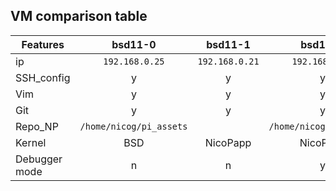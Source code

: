 ## VM comparison table

| Features      |         bsd11-0         |    bsd11-1     |         bsd11-2         |
| ------------- | :---------------------: | :------------: | :---------------------: |
| ip            |     `192.168.0.25`      | `192.168.0.21` |     `192.168.0.18`      |
| SSH_config    |            y            |       y        |            y            |
| Vim           |            y            |       y        |            y            |
| Git           |            y            |       y        |            y            |
| Repo_NP       | `/home/nicog/pi_assets` |                | `/home/nicog/pi_assets` |
| Kernel        |           BSD           |    NicoPapp    |        NicoPapp         |
| Debugger mode |            n            |       n        |            y            |
